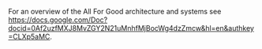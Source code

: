 For an overview of the All For Good architecture and systems see https://docs.google.com/Doc?docid=0Af2uzfMXJ8MvZGY2N21uMnhfMjBocWg4dzZmcw&hl=en&authkey=CLXp5aMC.